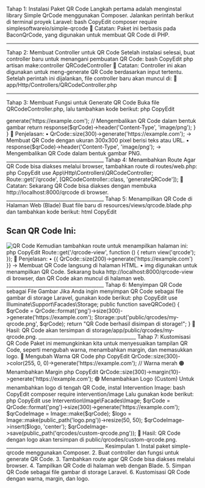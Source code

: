 Tahap 1: Instalasi Paket QR Code
Langkah pertama adalah menginstal library Simple QrCode menggunakan Composer. Jalankan perintah berikut di terminal proyek Laravel:
bash
CopyEdit
composer require simplesoftwareio/simple-qrcode
📌 Catatan: Paket ini berbasis pada BaconQrCode, yang digunakan untuk membuat QR Code di PHP.
________________________________________
Tahap 2: Membuat Controller untuk QR Code
Setelah instalasi selesai, buat controller baru untuk menangani pembuatan QR Code:
bash
CopyEdit
php artisan make:controller QRCodeController
📌 Catatan: Controller ini akan digunakan untuk meng-generate QR Code berdasarkan input tertentu.
Setelah perintah ini dijalankan, file controller baru akan muncul di:
📁 app/Http/Controllers/QRCodeController.php
________________________________________
Tahap 3: Membuat Fungsi untuk Generate QR Code
Buka file QRCodeController.php, lalu tambahkan kode berikut:
php
CopyEdit
<?php

namespace App\Http\Controllers;

use Illuminate\Http\Request;
use SimpleSoftwareIO\QrCode\Facades\QrCode;

class QRCodeController extends Controller
{
    public function generateQRCode()
    {
        // Membuat QR Code dengan teks atau URL
        $qrCode = QrCode::size(300)->generate('https://example.com');

        // Mengembalikan QR Code dalam bentuk gambar
        return response($qrCode)->header('Content-Type', 'image/png');
    }
}
📌 Penjelasan:
•	QrCode::size(300)->generate('https://example.com'); → Membuat QR Code dengan ukuran 300x300 pixel berisi teks atau URL.
•	response($qrCode)->header('Content-Type', 'image/png'); → Mengembalikan QR Code dalam bentuk gambar PNG.
________________________________________
Tahap 4: Menambahkan Route
Agar QR Code bisa diakses melalui browser, tambahkan route di routes/web.php:
php
CopyEdit
use App\Http\Controllers\QRCodeController;

Route::get('/qrcode', [QRCodeController::class, 'generateQRCode']);
📌 Catatan: Sekarang QR Code bisa diakses dengan membuka http://localhost:8000/qrcode di browser.
________________________________________
Tahap 5: Menampilkan QR Code di Halaman Web (Blade)
Buat file baru di resources/views/qrcode.blade.php dan tambahkan kode berikut:
html
CopyEdit
<!DOCTYPE html>
<html lang="id">
<head>
    <meta charset="UTF-8">
    <meta name="viewport" content="width=device-width, initial-scale=1.0">
    <title>QR Code</title>
</head>
<body>
    <h2>Scan QR Code Ini:</h2>
    <img src="{{ QrCode::size(200)->generate('https://example.com') }}" alt="QR Code">
</body>
</html>
Kemudian tambahkan route untuk menampilkan halaman ini:
php
CopyEdit
Route::get('/qrcode-view', function () {
    return view('qrcode');
});
📌 Penjelasan:
•	{{ QrCode::size(200)->generate('https://example.com') }} → Membuat QR Code langsung di halaman HTML.
•	img digunakan untuk menampilkan QR Code.
Sekarang buka http://localhost:8000/qrcode-view di browser, dan QR Code akan muncul di halaman web.
________________________________________
Tahap 6: Menyimpan QR Code sebagai File Gambar
Jika Anda ingin menyimpan QR Code sebagai file gambar di storage Laravel, gunakan kode berikut:
php
CopyEdit
use Illuminate\Support\Facades\Storage;

public function saveQRCode()
{
    $qrCode = QrCode::format('png')->size(300)->generate('https://example.com');
    Storage::put('public/qrcodes/my-qrcode.png', $qrCode);

    return "QR Code berhasil disimpan di storage!";
}
📌 Hasil: QR Code akan tersimpan di storage/app/public/qrcodes/my-qrcode.png.
________________________________________
Tahap 7: Kustomisasi QR Code
Paket ini memungkinkan kita untuk menyesuaikan tampilan QR Code, seperti mengubah warna, menambahkan margin, dan memasukkan logo.
🔵 Mengubah Warna QR Code
php
CopyEdit
QrCode::size(300)->color(255, 0, 0)->generate('https://example.com'); // Warna merah
🟠 Menambahkan Margin
php
CopyEdit
QrCode::size(300)->margin(10)->generate('https://example.com');
🟢 Menambahkan Logo (Custom)
Untuk menambahkan logo di tengah QR Code, instal Intervention Image:
bash
CopyEdit
composer require intervention/image
Lalu gunakan kode berikut:
php
CopyEdit
use Intervention\Image\Facades\Image;

$qrCode = QrCode::format('png')->size(300)->generate('https://example.com');

$qrCodeImage = Image::make($qrCode);
$logo = Image::make(public_path('logo.png'))->resize(50, 50);

$qrCodeImage->insert($logo, 'center');

$qrCodeImage->save(public_path('qrcodes/custom-qrcode.png'));
📌 Hasil: QR Code dengan logo akan tersimpan di public/qrcodes/custom-qrcode.png.
________________________________________
Kesimpulan
1.	Instal paket simple-qrcode menggunakan Composer.
2.	Buat controller dan fungsi untuk generate QR Code.
3.	Tambahkan route agar QR Code bisa diakses melalui browser.
4.	Tampilkan QR Code di halaman web dengan Blade.
5.	Simpan QR Code sebagai file gambar di storage Laravel.
6.	Kustomisasi QR Code dengan warna, margin, dan logo.

